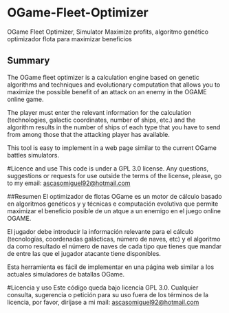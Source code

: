 # OGame-Fleet-Optimizer
OGame Fleet Optimizer, Simulator Maximize profits, algoritmo genético optimizador flota para maximizar beneficios

## Summary 
The OGame fleet optimizer is a calculation engine based on genetic algorithms and techniques and evolutionary computation that allows you to maximize the possible benefit of an attack on an enemy in the OGAME online game.

The player must enter the relevant information for the calculation (technologies, galactic coordinates, number of ships, etc.) and the algorithm results in the number of ships of each type that you have to send from among those that the attacking player has available.

This tool is easy to implement in a web page similar to the current OGame battles simulators.

#Licence and use
This code is under a GPL 3.0 license. Any questions, suggestions or requests for use outside the terms of the license, please, go to my email: ascasomiguel92@hotmail.com

##Resumen
El optimizador de flotas OGame es un motor de cálculo basado en algoritmos genéticos y y técnicas e computación evolutiva que permite maximizar el beneficio posible de un atque a un enemigo en el juego online OGAME.

El jugador debe introducir la información relevante para el cálculo (tecnologías, coordenadas galácticas, número de naves, etc) y el algoritmo da como resultado el número de naves de cada tipo que tienes que mandar de entre las que el jugador atacante tiene disponibles.

Esta herramienta es fácil de implementar en una página web similar a los actuales simuladores de batallas OGame.

#Licencia y uso
Este código queda bajo licencia GPL 3.0. Cualquier consulta, sugerencia o petición para su uso fuera de los términos de la licencia, por favor, diríjase a mi mail: ascasomiguel92@hotmail.com
